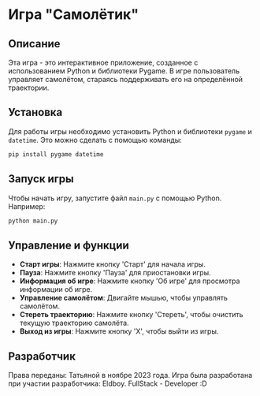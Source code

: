 # Игра "Самолётик"

## Описание
Эта игра - это интерактивное приложение, созданное с использованием Python и библиотеки Pygame. В игре пользователь управляет самолётом, стараясь поддерживать его на определённой траектории.

## Установка
Для работы игры необходимо установить Python и библиотеки `pygame` и `datetime`. Это можно сделать с помощью команды:

```bash
pip install pygame datetime
```

## Запуск игры
Чтобы начать игру, запустите файл `main.py` с помощью Python. Например:

```bash
python main.py
```

## Управление и функции
- **Старт игры**: Нажмите кнопку 'Старт' для начала игры.
- **Пауза**: Нажмите кнопку 'Пауза' для приостановки игры.
- **Информация об игре**: Нажмите кнопку 'Об игре' для просмотра информации об игре.
- **Управление самолётом**: Двигайте мышью, чтобы управлять самолётом.
- **Стереть траекторию**: Нажмите кнопку 'Стереть', чтобы очистить текущую траекторию самолёта.
- **Выход из игры**: Нажмите кнопку 'X', чтобы выйти из игры.

## Разработчик
Права переданы: Татьяной в ноябре 2023 года.
Игра была разработана при участии разработчика: Eldboy. 
FullStack - Developer :D
